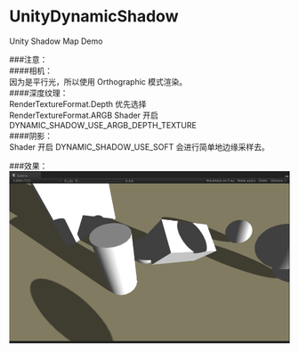 # UnityDynamicShadow
Unity Shadow Map Demo

###注意：<br>
####相机：<br>
		因为是平行光，所以使用 Orthographic 模式渲染。<br>
####深度纹理：<br>
		RenderTextureFormat.Depth 优先选择<br>
		RenderTextureFormat.ARGB Shader 开启 DYNAMIC_SHADOW_USE_ARGB_DEPTH_TEXTURE <br>
####阴影：<br>
		Shader 开启 DYNAMIC_SHADOW_USE_SOFT 会进行简单地边缘采样去。<br>

###效果：<br>
![image](https://github.com/azl1989/UnityDynamicShadow/blob/master/effect.png)
